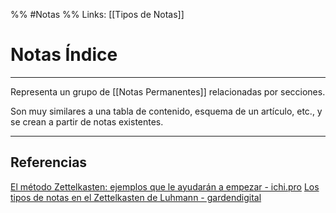 %% #Notas %%
Links: [[Tipos de Notas]]

# Notas Índice
---

Representa un grupo de [[Notas Permanentes]] relacionadas por secciones.

Son muy similares a una tabla de contenido, esquema de un artículo, etc., y se crean a partir de notas existentes.

---

## Referencias
[El método Zettelkasten: ejemplos que le ayudarán a empezar - ichi.pro](https://ichi.pro/es/el-metodo-zettelkasten-ejemplos-que-le-ayudaran-a-empezar-157824025533158)
[Los tipos de notas en el Zettelkasten de Luhmann - gardendigital](https://gardendigital.blogspot.com/2021/01/los-tipos-de-notas-en-zettelkasten.html)